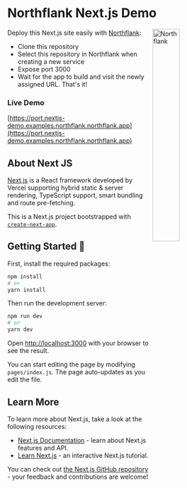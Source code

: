 # Northflank Next.js Demo

<a target="_blank" rel="noopener noreferrer" href="https://www.northflank.com">
    <img alt="Northflank" align="right" src="https://raw.githubusercontent.com/northflank/nextjs-demo/master/media/logo.svg" width="35%" />
</a>

Deploy this Next.js site easily with [Northflank](https://www.northflank.com):

- Clone this repository
- Select this repository in Northflank when creating a new service
- Expose port 3000
- Wait for the app to build and visit the newly assigned URL. That's it!

### Live Demo
[https://port.nextjs-demo.examples.northflank.northflank.app](https://port.nextjs-demo.examples.northflank.northflank.app)

## About Next JS

[Next.js](https://nextjs.org/) is a React framework developed by Vercel supporting hybrid static & server rendering, TypeScript support, smart bundling and route pre-fetching.

This is a Next.js project bootstrapped with [`create-next-app`](https://github.com/vercel/next.js/tree/canary/packages/create-next-app).

## Getting Started 🚀

First, install the required packages:
```bash
npm install
# or
yarn install
```

Then run the development server:

```bash
npm run dev
# or
yarn dev
```

Open [http://localhost:3000](http://localhost:3000) with your browser to see the result.

You can start editing the page by modifying `pages/index.js`. The page auto-updates as you edit the file.

## Learn More

To learn more about Next.js, take a look at the following resources:

- [Next.js Documentation](https://nextjs.org/docs) - learn about Next.js features and API.
- [Learn Next.js](https://nextjs.org/learn) - an interactive Next.js tutorial.

You can check out [the Next.js GitHub repository](https://github.com/vercel/next.js/) - your feedback and contributions are welcome!
